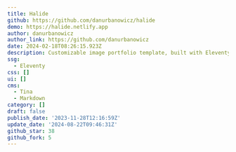 ```yaml
---
title: Halide
github: https://github.com/danurbanowicz/halide
demo: https://halide.netlify.app
author: danurbanowicz
author_link: https://github.com/danurbanowicz
date: 2024-02-18T08:26:15.923Z
description: Customizable image portfolio template, built with Eleventy and Tina CMS
ssg:
  - Eleventy
css: []
ui: []
cms:
  - Tina
  - Markdown
category: []
draft: false
publish_date: '2023-11-28T12:16:59Z'
update_date: '2024-08-22T09:46:31Z'
github_star: 38
github_fork: 5
---
```

